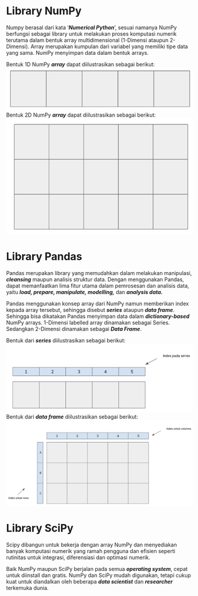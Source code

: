 # Library NumPy

Numpy berasal dari kata ‘**_Numerical Python_**’, sesuai namanya NumPy berfungsi sebagai library untuk melakukan proses komputasi numerik terutama dalam bentuk array multidimensional (1-Dimensi ataupun 2-Dimensi). Array merupakan kumpulan dari variabel yang memiliki tipe data yang sama. NumPy menyimpan data dalam bentuk arrays.<br>

Bentuk 1D NumPy **_array_** dapat diilustrasikan sebagai berikut:<br>
![array](array_1d.png)<br>
Bentuk 2D NumPy **_array_** dapat diilustrasikan sebagai berikut:<br>
![array](array_2d.png)<br>

# Library Pandas

Pandas merupakan library yang memudahkan dalam melakukan manipulasi, **_cleansing_** maupun analisis struktur data. Dengan menggunakan Pandas, dapat memanfaatkan lima fitur utama dalam pemrosesan dan analisis data, yaitu **_load, prepare, manipulate, modelling,_** dan **_analysis data._**

Pandas menggunakan konsep array dari NumPy namun memberikan index kepada array tersebut, sehingga disebut **_series_** ataupun **_data frame_**. Sehingga bisa dikatakan Pandas menyimpan data dalam **_dictionary-based_** NumPy arrays. 1-Dimensi labelled array dinamakan sebagai Series. Sedangkan 2-Dimensi dinamakan sebagai **_Data Frame_**.<br>

Bentuk dari **_series_** diilustrasikan sebagai berikut:<br>
![series](series.png)<br>
Bentuk dari **_data frame_** diilustrasikan sebagai berikut:<br>
![dataframe](dataframe.png)<br>

# Library SciPy

Scipy dibangun untuk bekerja dengan array NumPy dan menyediakan banyak komputasi numerik yang ramah pengguna dan efisien seperti rutinitas untuk integrasi, diferensiasi dan optimasi numerik.<br>

Baik NumPy maupun SciPy berjalan pada semua **_operating system_**, cepat untuk diinstall dan gratis. NumPy dan SciPy mudah digunakan, tetapi cukup kuat untuk diandalkan oleh beberapa **_data scientist_** dan **_researcher_** terkemuka dunia.
